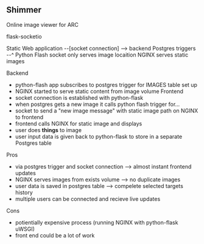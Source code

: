 Shimmer
-------

Online image viewer for ARC

flask-socketio

Static Web application --[socket connection] --> backend 
                                Postgres triggers --^
Python Flash socket  only serves image locaition 
NGINX serves static images 

Backend
- python-flash app subscribes to postgres trigger for IMAGES table set up
- NGINX started to serve static content from image volume
Frontend
- socket connection is established with python-flask
- when postgres gets a new image it calls python flash trigger for...
- socket to send a "new image message" with static image path on NGINX to frontend
- frontend calls NGINX for static image and displays
- user does **things** to image
- user input data is given back to python-flask to store in a separate Postgres table

Pros
- via postgres trigger and socket connection --> almost instant frontend updates
- NGINX serves images from exists volume --> no duplicate images
- user data is saved in postgres table --> compelete selected targets history
- multiple users can be connected and recieve live updates

Cons
- potientially expensive process (running NGINX with python-flask uWSGI)
- front end could be a lot of work

